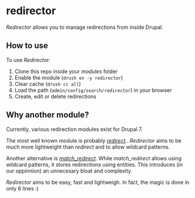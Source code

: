 # redirector

*Redirector* allows you to manage redirections from inside Drupal.

## How to use

To use *Redirector*:

1. Clone this repo inside your *modules* folder
2. Enable the module (`drush en -y redirector`)
3. Clear cache (`drush cc all`)
4. Load the path (`admin/config/search/redirector`) in your browser
5. Create, edit or delete redirections

## Why another module?

Currently, various redirection modules exist for Drupal 7.

The most well known module is probably *[redirect](https://www.drupal.org/project/redirect).*.
*Redirector* aims to be much more lightweight than *redirect* and to allow
wildcard patterns.

Another alternative is *[match_redirect](https://www.drupal.org/project/match_redirect)*.
While *match_redirect* allows using wildcard patterns, it stores redirections using
entities. This introduces (in our oppinnion) an unnecesary bloat and complexity.

*Redirector* aims to be easy, fast and lightweigh. In fact, the magic is done in
only 6 lines :)
